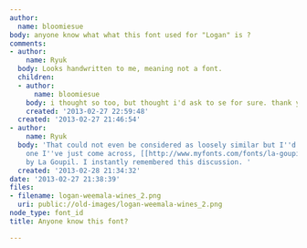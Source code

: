 ```yaml
---
author:
  name: bloomiesue
body: anyone know what what this font used for "Logan" is ?
comments:
- author:
    name: Ryuk
  body: Looks handwritten to me, meaning not a font.
  children:
  - author:
      name: bloomiesue
    body: i thought so too, but thought i'd ask to se for sure. thank you!
    created: '2013-02-27 22:59:48'
  created: '2013-02-27 21:46:54'
- author:
    name: Ryuk
  body: 'That could not even be considered as loosely similar but I''d like to share
    one I''ve just come across, [[http://www.myfonts.com/fonts/la-goupil/insolente|Insolente]]
    by La Goupil. I instantly remembered this discussion. '
  created: '2013-02-28 21:34:32'
date: '2013-02-27 21:38:39'
files:
- filename: logan-weemala-wines_2.png
  uri: public://old-images/logan-weemala-wines_2.png
node_type: font_id
title: Anyone know this font?

---
```


